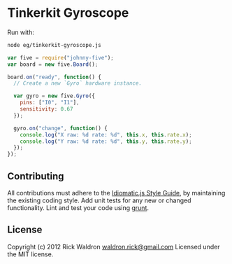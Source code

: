 # Tinkerkit Gyroscope

Run with:
```bash
node eg/tinkerkit-gyroscope.js
```


```javascript
var five = require("johnny-five");
var board = new five.Board();

board.on("ready", function() {
  // Create a new `Gyro` hardware instance.

  var gyro = new five.Gyro({
    pins: ["I0", "I1"],
    sensitivity: 0.67
  });

  gyro.on("change", function() {
    console.log("X raw: %d rate: %d", this.x, this.rate.x);
    console.log("Y raw: %d rate: %d", this.y, this.rate.y);
  });
});

```













## Contributing
All contributions must adhere to the [Idiomatic.js Style Guide](https://github.com/rwldrn/idiomatic.js),
by maintaining the existing coding style. Add unit tests for any new or changed functionality. Lint and test your code using [grunt](https://github.com/cowboy/grunt).

## License
Copyright (c) 2012 Rick Waldron <waldron.rick@gmail.com>
Licensed under the MIT license.
